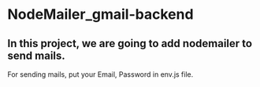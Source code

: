 # NodeMailer_gmail-backend
## In this project, we are going to add nodemailer to send mails.
For sending mails, put your Email, Password in env.js file.
